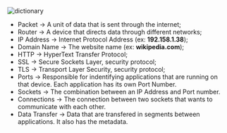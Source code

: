
![dictionary](https://github.com/heloisafarias/back-end-studies/assets/86490011/8c7ec9b5-2b93-4033-a2f3-1da29e929797)


* Packet -> A unit of data that is sent through the internet;
* Router -> A device that directs data through different networks;
* IP Address -> Internet Protocol Address (ex: **192.158.1.38**);
* Domain Name -> The website name (ex: **wikipedia.com**);
* HTTP -> HyperText Transfer Protocol;
* SSL -> Secure Sockets Layer, security protocol;
* TLS -> Transport Layer Security, security protocol;
* Ports -> Responsible for indentifying applications that are running on that device. Each application has its own Port Number.
* Sockets -> The combination between an IP Address and Port number.
* Connections -> The connection between two sockets that wants to communicate with each other.
* Data Transfer -> Data that are transfered in segments between applications. It also has the metadata.
  
